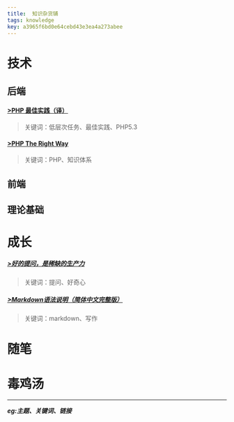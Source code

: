 ```yaml
---
title:  知识杂货铺
tags: knowledge
key: a3965f6bd0e64cebd43e3ea4a273abee
---
```

# 技术
## 后端
#### [>PHP 最佳实践（译）](https://phpbestpractices.justjavac.com)
>关键词：低层次任务、最佳实践、PHP5.3

#### [>PHP The Right Way](https://laravel-china.github.io/php-the-right-way/)
>关键词：PHP、知识体系


## 前端
## 理论基础

# 成长
##### [>好的提问，是稀缺的生产力](http://www.woshipm.com/zhichang/3728077.html "提问的能力")
>关键词：提问、好奇心    

##### [>Markdown语法说明（简体中文完整版）](https://www.appinn.com/markdown/ "Markdown语法说明")
>关键词：markdown、写作

# 随笔

# 毒鸡汤

---
***eg:主题、关键词、链接***